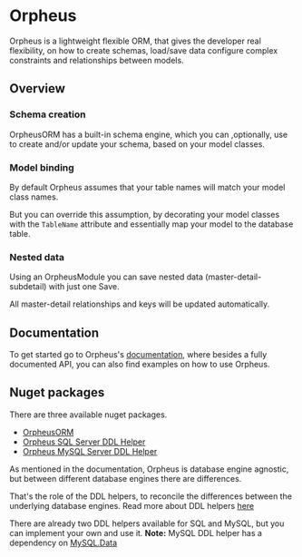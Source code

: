 # Orpheus
Orpheus is a lightweight flexible ORM, that gives the developer real flexibility, on how to create schemas, load/save data configure complex constraints and relationships between models.

## Overview

### Schema creation
OrpheusORM has a built-in schema engine, which you can ,optionally, use to create and/or update your schema, based on your model classes.

### Model binding
By default Orpheus assumes that your table names will match your model class names. 

But you can override this assumption, by decorating your model classes with the ```TableName``` attribute and essentially map your model to the database table.

### Nested data
Using an OrpheusModule you can save nested data (master-detail-subdetail) with just one Save. 

All master-detail relationships and keys will be updated automatically.

## Documentation
To get started go to Orpheus's [documentation](https://gtrifidis.github.io/OrpheusORM/), where besides a fully documented API, you can also find examples on how to use Orpheus.

## Nuget packages
There are three available nuget packages.
* [OrpheusORM](https://www.nuget.org/packages/OrpheusORM/)
* [Orpheus SQL Server DDL Helper](https://www.nuget.org/packages/OrpheusORMSQLServerDDLHelper/)
* [Orpheus MySQL Server DDL Helper](https://www.nuget.org/packages/OrpheusORMMySQLServerDDLHelper/)

As mentioned in the documentation, Orpheus is database engine agnostic, but between different database engines there are differences.

That's the role of the DDL helpers, to reconcile the differences between the underlying database engines.
Read more about DDL helpers [here](https://gtrifidis.github.io/OrpheusORM/documentation/orpheus_ddl_helper.html)

There are already two DDL helpers available for SQL and MySQL, but you can implement your own and use it.
**Note:** MySQL DDL helper has a dependency on [MySQL.Data](https://dev.mysql.com/downloads/) 
